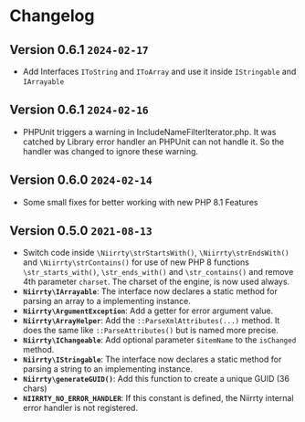 # Changelog

## Version 0.6.1 `2024-02-17`

* Add Interfaces `IToString` and `IToArray` and use it inside `IStringable` and `IArrayable`

## Version 0.6.1 `2024-02-16`

* PHPUnit triggers a warning in IncludeNameFilterIterator.php. It was catched by Library error handler an PHPUnit can not handle it. So the handler was changed to ignore these warning.

## Version 0.6.0 `2024-02-14`

* Some small fixes for better working with new PHP 8.1 Features

## Version 0.5.0 `2021-08-13`

* Switch code inside `\Niirrty\strStartsWith()`, `\Niirrty\strEndsWith()` and `\Niirrty\strContains()` for use of
  new PHP 8 functions `\str_starts_with()`, `\str_ends_with()` and `\str_contains()` and remove 4th parameter `charset`.
  The charset of the engine, is now used always. 
* **`Niirrty\IArrayable`**: The interface now declares a static method for parsing an array to a implementing instance.
* **`Niirrty\ArgumentException`**: Add a getter for error argument value.
* **`Niirrty\ArrayHelper`**: Add the `::ParseXmlAttributes(...)` method. It does the same like `::ParseAttributes()`
  but is named more precise.
* **`Niirrty\IChangeable`**: Add optional parameter `$itemName` to the `isChanged` method.
* **`Niirrty\IStringable`**: The interface now declares a static method for parsing a string to an implementing instance.
* **`Niirrty\generateGUID()`**: Add this function to create a unique GUID (36 chars)
* **`NIIRRTY_NO_ERROR_HANDLER`**: If this constant is defined, the Niirrty internal error handler is not registered.
